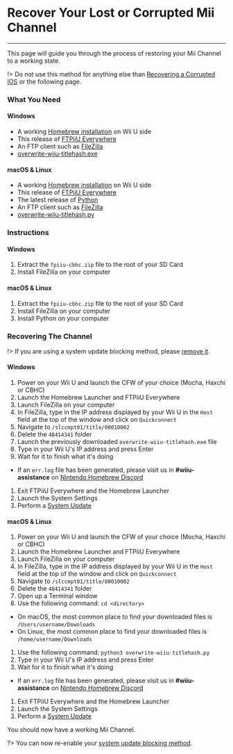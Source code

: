 # Recover Your Lost or Corrupted Mii Channel
---
This page will guide you through the process of restoring your Mii Channel to a working state.

!> Do not use this method for anything else than [Recovering a Corrupted IOS](troubleshooting/recover-ios) or the following page.

### What You Need

<!-- tabs:start -->

#### **Windows**

- A working [Homebrew installation](user-guide/introduction) on Wii U side
- This release of [FTPiiU Everywhere](http://wiiubru.com/appstore/zips/fpiiu-cbhc.zip)
- An FTP client such as [FileZilla](https://filezilla-project.org/download.php?show_all=1)
- <a href="docs/files/overwrite-wiiu-titlehash.exe" download>overwrite-wiiu-titlehash.exe</a>

#### **macOS & Linux**

- A working [Homebrew installation](user-guide/introduction) on Wii U side
- This release of [FTPiiU Everywhere](http://wiiubru.com/appstore/zips/fpiiu-cbhc.zip)
- The latest release of [Python](https://www.python.org/downloads/)
- An FTP client such as [FileZilla](https://filezilla-project.org/download.php?show_all=1t)
- <a href="docs/files/overwrite-wiiu-titlehash.py" download>overwrite-wiiu-titlehash.py</a>

<!-- tabs:end -->

### Instructions

<!-- tabs:start -->

#### **Windows**

1. Extract the `fpiiu-cbhc.zip` file to the root of your SD Card
1. Install FileZilla on your computer

#### **macOS & Linux**

1. Extract the `fpiiu-cbhc.zip` file to the root of your SD Card
1. Install FileZilla on your computer
1. Install Python on your computer

<!-- tabs:end -->

### Recovering The Channel

!> If you are using a system update blocking method, please [remove it](extras/unblock-updates).

<!-- tabs:start -->

#### **Windows**

1. Power on your Wii U and launch the CFW of your choice (Mocha, Haxchi or CBHC)
1. Launch the Homebrew Launcher and FTPiiU Everywhere
1. Launch FileZilla on your computer
1. In FileZilla, type in the IP address displayed by your Wii U in the `Host` field at the top of the window and click on `Quickconnect`
1. Navigate to `/slccmpt01/title/00010002`
1. Delete the `48414341` folder
1. Launch the previously downloaded `overwrite-wiiu-titlehash.exe` file
1. Type in your Wii U's IP address and press Enter
1. Wait for it to finish what it's doing
 - If an `err.log` file has been generated, please visit us in **#wiiu-assistance** on [Nintendo Homebrew Discord](https://discord.gg/C29hYvh)
1. Exit FTPiiU Everywhere and the Homebrew Launcher
1. Launch the System Settings
1. Perform a [System Update](https://en-americas-support.nintendo.com/app/answers/detail/a_id/1136/~/how-to-perform-a-system-update)

#### **macOS & Linux**

1. Power on your Wii U and launch the CFW of your choice (Mocha, Haxchi or CBHC)
1. Launch the Homebrew Launcher and FTPiiU Everywhere
1. Launch FileZilla on your computer
1. In FileZilla, type in the IP address displayed by your Wii U in the `Host` field at the top of the window and click on `Quickconnect`
1. Navigate to `/slccmpt01/title/00010002`
1. Delete the `48414341` folder
1. Open up a Terminal window
1. Use the following command: `cd <directory>`
 - On macOS, the most common place to find your downloaded files is `/Users/username/Downloads`
 - On Linux, the most common place to find your downloaded files is `/home/username/Downloads`
1. Use the following command: `python3 overwrite-wiiu-titlehash.py`
1. Type in your Wii U's IP address and press Enter
1. Wait for it to finish what it's doing
 - If an `err.log` file has been generated, please visit us in **#wiiu-assistance** on [Nintendo Homebrew Discord](https://discord.gg/C29hYvh)
1. Exit FTPiiU Everywhere and the Homebrew Launcher
1. Launch the System Settings
1. Perform a [System Update](https://en-americas-support.nintendo.com/app/answers/detail/a_id/1136/~/how-to-perform-a-system-update)

<!-- tabs:end -->

You should now have a working Mii Channel.

?> You can now re-enable your [system update blocking method](extras/block-updates).